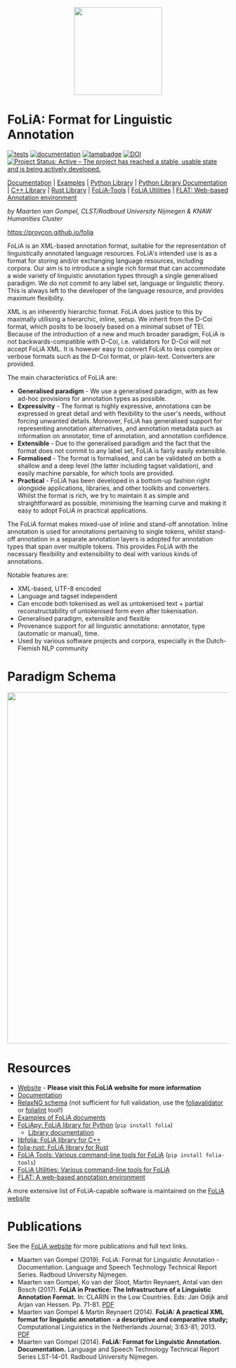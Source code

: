 <div align="center">
  <img src="https://raw.githubusercontent.com/proycon/folia/master/logo.png" width="200" />
</div>

# FoLiA: Format for Linguistic Annotation

[![tests](https://travis-ci.org/proycon/folia.svg?branch=master)](https://travis-ci.org/proycon/folia)
[![documentation](http://readthedocs.org/projects/folia/badge/?version=latest)](http://foliapy.readthedocs.io/en/latest/?badge=latest)
[![lamabadge](http://applejack.science.ru.nl/lamabadge.php/folia)](http://applejack.science.ru.nl/languagemachines/)
[![DOI](https://zenodo.org/badge/1948022.svg)](https://zenodo.org/badge/latestdoi/1948022)
[![Project Status: Active – The project has reached a stable, usable state and is being actively developed.](https://www.repostatus.org/badges/latest/active.svg)](https://www.repostatus.org/#active)

[Documentation](http://foliapy.readthedocs.io/en/latest/?badge=latest) | [Examples](https://github.com/proycon/folia/tree/master/examples) | [Python Library](https://pypi.org/project/FoLiA/) | [Python Library Documentation](https://foliapy.readthedocs.io/en/latest/) | [C++ Library](https://github.com/LanguageMachines/libfolia) | [Rust Library](https://crates.io/crates/folia) | [FoLiA-Tools](https://github.com/proycon/foliatools) | [FoLiA Utilities](https://github.com/LanguageMachines/foliautils) | [FLAT: Web-based Annotation environment](https://github.com/proycon/flat)

*by Maarten van Gompel, CLST/Radboud University Nijmegen & KNAW Humanities Cluster*

<https://proycon.github.io/folia>

FoLiA is an XML-based annotation format, suitable for the representation
of linguistically annotated language resources. FoLiA's intended use is
as a format for storing and/or exchanging language resources, including
corpora. Our aim is to introduce a single rich format that can
accommodate a wide variety of linguistic annotation types through a
single generalised paradigm. We do not commit to any label set, language
or linguistic theory. This is always left to the developer of the
language resource, and provides maximum flexibility.

XML is an inherently hierarchic format. FoLiA does justice to this by
maximally utilising a hierarchic, inline, setup. We inherit from the
D-Coi format, which posits to be loosely based on a minimal subset of
TEI. Because of the introduction of a new and much broader paradigm,
FoLiA is not backwards-compatible with D-Coi, i.e. validators for D-Coi
will not accept FoLiA XML. It is however easy to convert FoLiA to less
complex or verbose formats such as the D-Coi format, or plain-text.
Converters are provided.

The main characteristics of FoLiA are:

-   **Generalised paradigm** - We use a generalised paradigm, with as
    few ad-hoc provisions for annotation types as possible.
-   **Expressivity** - The format is highly expressive, annotations can
    be expressed in great detail and with flexibility to the user's
    needs, without forcing unwanted details. Moreover, FoLiA has
    generalised support for representing annotation alternatives, and
    annotation metadata such as information on annotator, time of
    annotation, and annotation confidence.
-   **Extensible** - Due to the generalised paradigm and the fact that
    the format does not commit to any label set, FoLiA is fairly easily
    extensible.
-   **Formalised** - The format is formalised, and can be validated on
    both a shallow and a deep level (the latter including tagset
    validation), and easily machine parsable, for which tools are
    provided.
-   **Practical** - FoLiA has been developed in a bottom-up fashion
    right alongside applications, libraries, and other toolkits and
    converters. Whilst the format is rich, we try to maintain it as
    simple and straightforward as possible, minimising the learning
    curve and making it easy to adopt FoLiA in practical applications.

The FoLiA format makes mixed-use of inline and stand-off annotation.
Inline annotation is used for annotations pertaining to single tokens,
whilst stand-off annotation in a separate annotation layers is adopted
for annotation types that span over multiple tokens. This provides FoLiA
with the necessary flexibility and extensibility to deal with various
kinds of annotations.

Notable features are:

-   XML-based, UTF-8 encoded
-   Language and tagset independent
-   Can encode both tokenised as well as untokenised text + partial
    reconstructability of untokenised form even after tokenisation.
-   Generalised paradigm, extensible and flexible
-   Provenance support for all linguistic annotations: annotator, type
    (automatic or manual), time.
-   Used by various software projects and corpora, especially in the
    Dutch-Flemish NLP community

Paradigm Schema
===============

<div align="center">
  <img src="https://github.com/proycon/folia/blob/master/docs/folia_paradigm2.png" width="800" />
</div>

Resources
=========

-   [Website](https://proycon.github.io/folia) - **Please visit this
    FoLiA website for more information**
-   [Documentation](https://folia.readthedocs.io)
-   [RelaxNG schema](http://github.com/proycon/folia/blob/master/schemas/folia.rng)
    (not sufficient for full validation, use the
    [foliavalidator](https://github.com/proycon/foliatools) or
    [folialint](https://github.com/LanguageMachines/libfolia) tool!)
-   [Examples of FoLiA documents](https://github.com/proycon/folia/tree/master/examples)
-   [FoLiApy: FoLiA library for Python](https://github.com/proycon/foliapy) (`pip install folia`)
    -   [Library documentation](https://foliapy.readthedocs.io)
-   [libfolia: FoLiA library for  C++](https://github.com/LanguageMachines/libfolia)
-   [folia-rust: FoLiA library for Rust](https://github.com/proycon/folia-rust)
-   [FoLiA Tools: Various command-line tools for FoLiA](https://github.com/proycon/foliatools)
    (`pip install folia-tools`)
-   [FoLiA Utilities: Various command-line tools for FoLiA](https://github.com/LanguageMachines/foliautils)
-   [FLAT: A web-based annotation environment](https://github.com/proycon/flat)

A more extensive list of FoLiA-capable software is maintained on the
[FoLiA website](https://proycon.github.io/folia)

Publications
============

See the [FoLiA website](https://proycon.github.io/folia) for more
publications and full text links.

-   Maarten van Gompel (2019). FoLiA: Format for Linguistic Annotation -
    Documentation. Language and Speech Technology Technical Report
    Series. Radboud University Nijmegen.
-   Maarten van Gompel, Ko van der Sloot, Martin Reynaert, Antal van den
    Bosch (2017). **FoLiA in Practice: The Infrastructure of a
    Linguistic Annotation Format.** In: CLARIN in the Low Countries.
    Eds: Jan Odijk and Arjan van Hessen. Pp. 71-81.
    [PDF](https://www.jstor.org/stable/j.ctv3t5qjk.13?seq=1#metadata_info_tab_contents)
-   Maarten van Gompel & Martin Reynaert (2014). **FoLiA: A practical
    XML format for linguistic annotation - a descriptive and comparative
    study;** Computational Linguistics in the Netherlands Journal;
    3:63-81; 2013. [PDF](https://clinjournal.org/clinj/article/view/26/22)
-   Maarten van Gompel (2014). **FoLiA: Format for Linguistic
    Annotation. Documentation.** Language and Speech Technology
    Technical Report Series LST-14-01. Radboud University Nijmegen.
